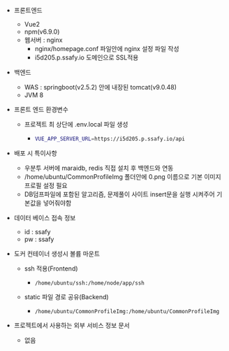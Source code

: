 - 프론트엔드

  - Vue2
  - npm(v6.9.0)
  - 웹서버 : nginx
    - nginx/homepage.conf 파일안에 nginx 설정 파일 작성
    - i5d205.p.ssafy.io 도메인으로 SSL적용

- 백엔드

  - WAS : springboot(v2.5.2) 안에 내장된 tomcat(v9.0.48)
  - JVM 8

- 프론트 엔드 환경변수

  - 프로젝트 최 상단에 .env.local 파일 생성

    - ```bash
      VUE_APP_SERVER_URL=https://i5d205.p.ssafy.io/api
      ```

- 배포 시 특이사항
  - 우분투 서버에 maraidb, redis 직접 설치 후 백엔드와 연동
  - /home/ubuntu/CommonProfileImg 폴더안에 0.png 이름으로 기본 이미지 프로필 설정 필요 
  - DB덤프파일에 포함된 알고리즘, 문제풀이 사이트 insert문을 실행 시켜주어 기본값을 넣어줘야함

- 데이터 베이스 접속 정보
  - id : ssafy
  - pw : ssafy
  
- 도커 컨테이너 생성시 볼륨 마운트

  - ssh 적용(Frontend)

    - ```
      /home/ubuntu/ssh:/home/node/app/ssh
      ```

  - static 파일 경로 공유(Backend)

    - ```
      /home/ubuntu/CommonProfileImg:/home/ubuntu/CommonProfileImg
      ```



- 프로젝트에서 사용하는 외부 서비스 정보 문서
  - 없음
